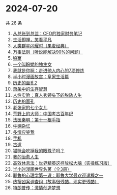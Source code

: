 # 2024-07-20

共 26 条

<!-- BEGIN WEREAD -->
<!-- 最后更新时间 2024-07-20 13:01:03 +0800 -->
1. [从总账到总监：CFO的独家财务笔记](https://weread.qq.com/web/bookDetail/12032a60813ab900ag01456e)
1. [生活即禅，笑看平凡](https://weread.qq.com/web/bookDetail/00e320d0813ab705dg011179)
1. [人类群星闪耀时（果麦经典）](https://weread.qq.com/web/bookDetail/8e0321c0718a6c928e0ab0e)
1. [万事法则（听说能解决90%的问题）](https://weread.qq.com/web/bookDetail/aee324f0813ab8eeag017889)
1. [稳赢](https://weread.qq.com/web/bookDetail/99232880813ab8ff5g0142d2)
1. [一个叫盼娣的独生女](https://weread.qq.com/web/bookDetail/b6732d10813ab8fa4g0198e7)
1. [我就是你啊：走进他人内心的7项修炼](https://weread.qq.com/web/bookDetail/6e032890813ab6b7ag0171a5)
1. [半小时漫画故宫：皇家生活篇](https://weread.qq.com/web/bookDetail/a65326f0813ab8feag016e9c)
1. [历史的面孔2](https://weread.qq.com/web/bookDetail/af232d00813ab78d4g010f6f)
1. [萧条中的生存智慧](https://weread.qq.com/web/bookDetail/4ff32d0071dd8b024ffa088)
1. [人性实验：真人秀镜头下的脱轨人生](https://weread.qq.com/web/bookDetail/09632970813ab8f60g0172a2)
1. [历史的面孔](https://weread.qq.com/web/bookDetail/35432380725a7276354c1c3)
1. [老张家的七个女儿](https://weread.qq.com/web/bookDetail/12332100813ab8b6cg0155cf)
1. [荒野上的大师：中国考古百年纪](https://weread.qq.com/web/bookDetail/65d32fe0813ab7b5fg016701)
1. [法医秦明：第十一根手指](https://weread.qq.com/web/bookDetail/d573252071cd71dbd57d7f6)
1. [牛棚杂忆](https://weread.qq.com/web/bookDetail/90e324305c5e0a90ee8b49e)
1. [多情应笑我](https://weread.qq.com/web/bookDetail/76732760727522417677ba7)
1. [手机](https://weread.qq.com/web/bookDetail/ad632ba0527f77ad689c631)
1. [古道](https://weread.qq.com/web/bookDetail/ba1320d0813ab8dc1g01740b)
1. [猫咪会吃掉我的眼珠子吗？](https://weread.qq.com/web/bookDetail/61232210813ab7a00g0141ae)
1. [我的治愈人生](https://weread.qq.com/web/bookDetail/e6d32ee0813ab901dg0198a3)
1. [高效休息法：世界精英这样放松大脑（实操练习版）](https://weread.qq.com/web/bookDetail/a0532580722fcef1a0518a1)
1. [半小时漫画世界名著（全3册）](https://weread.qq.com/web/bookDetail/59632c90813ab77ddg01374c)
1. [耶鲁的心理学第一课：耶鲁大学最欢迎课程之一](https://weread.qq.com/web/bookDetail/74232ae0813ab8e8fg019bda)
1. [热搜凶案调查组（故事很残酷，现实更残酷）](https://weread.qq.com/web/bookDetail/b06328b0813ab8eeag016746)
1. [特朗普传：激情创造梦想](https://weread.qq.com/web/bookDetail/340329d0715a4a1f340386b)
<!-- END WEREAD -->